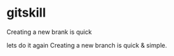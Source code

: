 # gitskill
Creating a new brank is quick

lets do it again
Creating a new branch is quick & simple.

